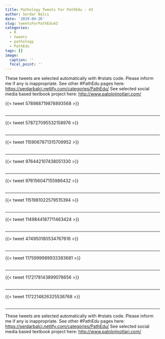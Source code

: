```yaml
---
title: Pathology Tweets For PathEdu - 43
author: Serdar Balci
date: '2019-09-26'
slug: tweetsForPathEdu43
categories:
  - R
  - tweets
  - pathology
  - PathEdu
tags: []
image:
  caption: ''
  focal_point: ''
---
```



These tweets are selected automatically with #rstats code. Please inform me if any is inappropriate.
See other #PathEdu pages here: https://serdarbalci.netlify.com/categories/PathEdu/ 
See selected social media based textbook project here: http://www.patolojinotlari.com/

{{< tweet 578988719878893568 >}}
<br>
<br>
<hr>
{{< tweet 578727095532158976 >}}
<br>
<br>
<hr>
{{< tweet 1159067871315709952 >}}
<br>
<br>
<hr>
{{< tweet 976442107438051330 >}}
<br>
<br>
<hr>
{{< tweet 976156047155986432 >}}
<br>
<br>
<hr>
{{< tweet 1151981022579515394 >}}
<br>
<br>
<hr>
{{< tweet 1149844187711463424 >}}
<br>
<br>
<hr>
{{< tweet 474950180534767616 >}}
<br>
<br>
<hr>
{{< tweet 1175999989933383681 >}}
<br>
<br>
<hr>
{{< tweet 1172178143899078656 >}}
<br>
<br>
<hr>
{{< tweet 1172214826325536768 >}}
<br>
<br>
<hr>


These tweets are selected automatically with #rstats code. Please inform me if any is inappropriate.
See other #PathEdu pages here: https://serdarbalci.netlify.com/categories/PathEdu/ 
See selected social media based textbook project here: http://www.patolojinotlari.com/
